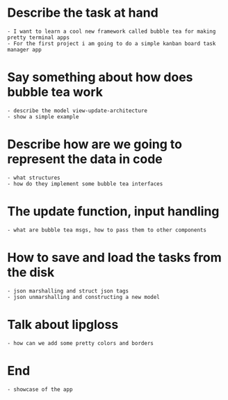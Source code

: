 # Describe the task at hand
    - I want to learn a cool new framework called bubble tea for making pretty terminal apps
    - For the first project i am going to do a simple kanban board task manager app

# Say something about how does bubble tea work
    - describe the model view-update-architecture
    - show a simple example

# Describe how are we going to represent the data in code
    - what structures
    - how do they implement some bubble tea interfaces

# The update function, input handling
    - what are bubble tea msgs, how to pass them to other components

# How to save and load the tasks from the disk
    - json marshalling and struct json tags
    - json unmarshalling and constructing a new model

# Talk about lipgloss
    - how can we add some pretty colors and borders

# End
    - showcase of the app
